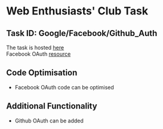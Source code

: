 Web Enthusiasts' Club Task
=================

Task ID: Google/Facebook/Github_Auth
------------
The task is hosted [here](https://oauth-google-facebook-github.glitch.me)   
Facebook OAuth [resource](https://github.com/sohaibilyas/facebook-js-sdk/blob/master/get-user-profile-picture.html)

## Code Optimisation  
* Facebook OAuth code can be optimised  
## Additional Functionality  
* Github OAuth can be added
